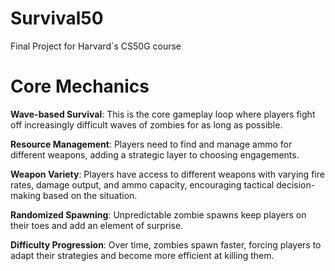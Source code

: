 # Survival50
Final Project for Harvard´s CS50G course

# Core Mechanics

**Wave-based Survival**: This is the core gameplay loop where players fight off increasingly difficult waves of zombies for as long as possible.

**Resource Management**: Players need to find and manage ammo for different weapons, adding a strategic layer to choosing engagements.

**Weapon Variety**: Players have access to different weapons with varying fire rates, damage output, and ammo capacity, encouraging tactical decision-making based on the situation.

**Randomized Spawning**: Unpredictable zombie spawns keep players on their toes and add an element of surprise.

**Difficulty Progression**: Over time, zombies spawn faster, forcing players to adapt their strategies and become more efficient at killing them.
